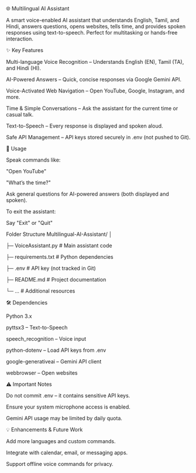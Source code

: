 🌐 Multilingual AI Assistant

A smart voice-enabled AI assistant that understands English, Tamil, and Hindi, answers questions, opens websites, tells time, and provides spoken responses using text-to-speech. Perfect for multitasking or hands-free interaction.

✨ Key Features

Multi-language Voice Recognition – Understands English (EN), Tamil (TA), and Hindi (HI).

AI-Powered Answers – Quick, concise responses via Google Gemini API.

Voice-Activated Web Navigation – Open YouTube, Google, Instagram, and more.

Time & Simple Conversations – Ask the assistant for the current time or casual talk.

Text-to-Speech – Every response is displayed and spoken aloud.

Safe API Management – API keys stored securely in .env (not pushed to Git).

🎤 Usage

Speak commands like:

"Open YouTube"

"What’s the time?"

Ask general questions for AI-powered answers (both displayed and spoken).

To exit the assistant:

Say "Exit" or "Quit"

Folder Structure Multilingual-AI-Assistant/ │

├─ VoiceAssistant.py # Main assistant code

├─ requirements.txt # Python dependencies

├─ .env # API key (not tracked in Git)

├─ README.md # Project documentation

└─ ... # Additional resources

🛠 Dependencies

Python 3.x

pyttsx3 – Text-to-Speech

speech_recognition – Voice input

python-dotenv – Load API keys from .env

google-generativeai – Gemini API client

webbrowser – Open websites

⚠️ Important Notes

Do not commit .env – it contains sensitive API keys.

Ensure your system microphone access is enabled.

Gemini API usage may be limited by daily quota.

💡 Enhancements & Future Work

Add more languages and custom commands.

Integrate with calendar, email, or messaging apps.

Support offline voice commands for privacy.
